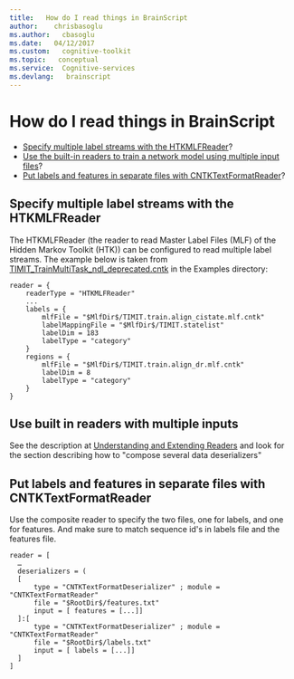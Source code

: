 ```yaml
---
title:   How do I read things in BrainScript
author:    chrisbasoglu
ms.author:   cbasoglu
ms.date:   04/12/2017
ms.custom:   cognitive-toolkit
ms.topic:   conceptual
ms.service:  Cognitive-services
ms.devlang:   brainscript
---
```


# How do I read things in BrainScript

* [Specify multiple label streams with the HTKMLFReader](#specify-multiple-label-streams-with-the-htkmlfreader)? 
* [Use the built-in readers to train a network model using multiple input files](#use-built-in-readers-with-multiple-inputs)? 
* [Put labels and features in separate files with CNTKTextFormatReader](#put-labels-and-features-in-separate-files-with-cntktextformatreader)?

## Specify multiple label streams with the HTKMLFReader

The HTKMLFReader (the reader to read Master Label Files (MLF) of the Hidden Markov Toolkit (HTK))
can be configured to read multiple label streams. The example below is taken from 
[TIMIT_TrainMultiTask_ndl_deprecated.cntk](https://github.com/Microsoft/CNTK/tree/release/latest/Examples/Speech/Miscellaneous/TIMIT/config/TIMIT_TrainMultiTask_ndl_deprecated.cntk)
in the Examples directory:

    reader = {
        readerType = "HTKMLFReader"
        ...
        labels = {
            mlfFile = "$MlfDir$/TIMIT.train.align_cistate.mlf.cntk"
            labelMappingFile = "$MlfDir$/TIMIT.statelist"
            labelDim = 183
            labelType = "category"
        }
        regions = {
            mlfFile = "$MlfDir$/TIMIT.train.align_dr.mlf.cntk"
            labelDim = 8
            labelType = "category"
        }
    }

## Use built in readers with multiple inputs

See the description at [Understanding and Extending Readers](./BrainScript-and-Python---Understanding-and-Extending-Readers.md) and look for the section describing how to "compose several data deserializers" 

## Put labels and features in separate files with CNTKTextFormatReader

Use the composite reader to specify the two files, one for labels, and one for features.  And make sure to match sequence id's in labels file and the features file.

```
reader = [
  …
  deserializers = (
  [
      type = "CNTKTextFormatDeserializer" ; module = "CNTKTextFormatReader"
      file = "$RootDir$/features.txt"
      input = [ features = [...]]
  ]:[
      type = "CNTKTextFormatDeserializer" ; module = "CNTKTextFormatReader"
      file = "$RootDir$/labels.txt"
      input = [ labels = [...]]
  ]
]
```

